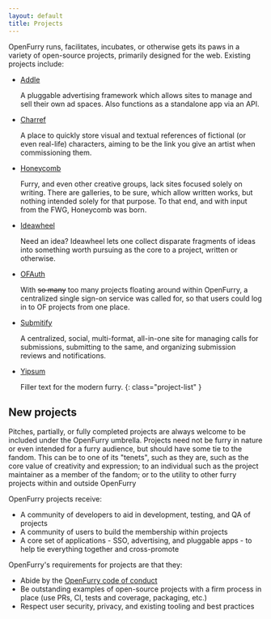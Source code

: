 ```yaml
---
layout: default
title: Projects
---
```


OpenFurry runs, facilitates, incubates, or otherwise gets its paws in a variety of open-source projects, primarily designed for the web.  Existing projects include:

* [Addle](addle)

  A pluggable advertising framework which allows sites to manage and sell their own ad spaces.  Also functions as a standalone app via an API.
* [Charref](charref)

  A place to quickly store visual and textual references of fictional (or even real-life) characters, aiming to be the link you give an artist when commissioning them.
* [Honeycomb](honeycomb)

  Furry, and even other creative groups, lack sites focused solely on writing.  There are galleries, to be sure, which allow written works, but nothing intended solely for that purpose.  To that end, and with input from the FWG, Honeycomb was born.
* [Ideawheel](ideawheel)

  Need an idea?  Ideawheel lets one collect disparate fragments of ideas into something worth pursuing as the core to a project, written or otherwise.
* [OFAuth](ofauth)

  With ~~so many~~ too many projects floating around within OpenFurry, a centralized single sign-on service was called for, so that users could log in to OF projects from one place.
* [Submitify](submitify)

  A centralized, social, multi-format, all-in-one site for managing calls for submissions, submitting to the same, and organizing submission reviews and notifications.
* [Yipsum](yipsum)

  Filler text for the modern furry.
{: class="project-list" }

## New projects

Pitches, partially, or fully completed projects are always welcome to be included under the OpenFurry umbrella.  Projects need not be furry in nature or even intended for a furry audience, but should have some tie to the fandom. This can be to one of its "tenets", such as they are, such as the core value of creativity and expression; to an individual such as the project maintainer as a member of the fandom; or to the utility to other furry projects within and outside OpenFurry

OpenFurry projects receive:

* A community of developers to aid in development, testing, and QA of projects
* A community of users to build the membership within projects
* A core set of applications - SSO, advertising, and pluggable apps - to help tie everything together and cross-promote

OpenFurry's requirements for projects are that they:

* Abide by the [OpenFurry code of conduct](/code-of-conduct)
* Be outstanding examples of open-source projects with a firm process in place (use PRs, CI, tests and coverage, packaging, etc.)
* Respect user security, privacy, and existing tooling and best practices
